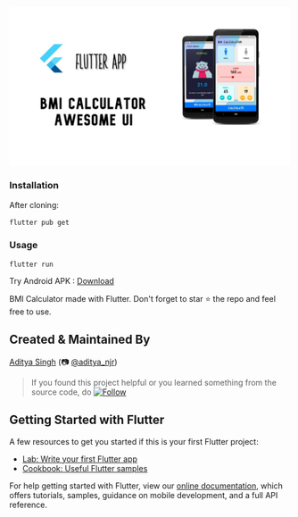 ![bmi_calc_flutter](https://github.com/adityanjr/bmi_calculator_flutter/blob/master/bmi.jpg)

### Installation

After cloning:

```
flutter pub get
```

### Usage

```
flutter run
```

Try Android APK : [Download](https://drive.google.com/uc?export=download&id=1SQgf31aHGmtGcOps2BZ_m_nw_DlHMGUt)

BMI Calculator made with Flutter. Don't forget to star ⭐ the repo and feel free to use.

## Created & Maintained By

[Aditya Singh](https://github.com/adityanjr) (📷 [@aditya_njr](https://instagram.com/aditya_njr))

> If you found this project helpful or you learned something from the source code, do [![Follow](https://img.shields.io/github/followers/adityanjr?label=Follow&style=social)](https://github.com/adityanjr)

## Getting Started with Flutter

A few resources to get you started if this is your first Flutter project:

- [Lab: Write your first Flutter app](https://flutter.dev/docs/get-started/codelab)
- [Cookbook: Useful Flutter samples](https://flutter.dev/docs/cookbook)

For help getting started with Flutter, view our
[online documentation](https://flutter.dev/docs), which offers tutorials,
samples, guidance on mobile development, and a full API reference.
